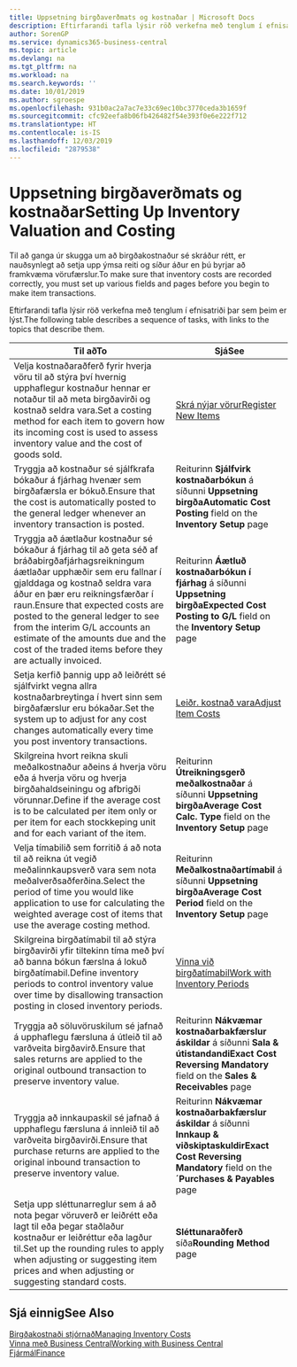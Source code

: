 ```yaml
---
title: Uppsetning birgðaverðmats og kostnaðar | Microsoft Docs
description: Eftirfarandi tafla lýsir röð verkefna með tenglum í efnisatriði þar sem þeim er lýst.
author: SorenGP
ms.service: dynamics365-business-central
ms.topic: article
ms.devlang: na
ms.tgt_pltfrm: na
ms.workload: na
ms.search.keywords: ''
ms.date: 10/01/2019
ms.author: sgroespe
ms.openlocfilehash: 931b0ac2a7ac7e33c69ec10bc3770ceda3b1659f
ms.sourcegitcommit: cfc92eefa8b06fb426482f54e393f0e6e222f712
ms.translationtype: HT
ms.contentlocale: is-IS
ms.lasthandoff: 12/03/2019
ms.locfileid: "2879538"
---
```

# <a name="setting-up-inventory-valuation-and-costing"></a><span data-ttu-id="0b9a2-103">Uppsetning birgðaverðmats og kostnaðar</span><span class="sxs-lookup"><span data-stu-id="0b9a2-103">Setting Up Inventory Valuation and Costing</span></span>
<span data-ttu-id="0b9a2-104">Til að ganga úr skugga um að birgðakostnaður sé skráður rétt, er nauðsynlegt að setja upp ýmsa reiti og síður áður en þú byrjar að framkvæma vörufærslur.</span><span class="sxs-lookup"><span data-stu-id="0b9a2-104">To make sure that inventory costs are recorded correctly, you must set up various fields and pages before you begin to make item transactions.</span></span>

<span data-ttu-id="0b9a2-105">Eftirfarandi tafla lýsir röð verkefna með tenglum í efnisatriði þar sem þeim er lýst.</span><span class="sxs-lookup"><span data-stu-id="0b9a2-105">The following table describes a sequence of tasks, with links to the topics that describe them.</span></span>

|<span data-ttu-id="0b9a2-106">**Til að**</span><span class="sxs-lookup"><span data-stu-id="0b9a2-106">**To**</span></span>|<span data-ttu-id="0b9a2-107">**Sjá**</span><span class="sxs-lookup"><span data-stu-id="0b9a2-107">**See**</span></span>|  
|------------|-------------|  
|<span data-ttu-id="0b9a2-108">Velja kostnaðaraðferð fyrir hverja vöru til að stýra því hvernig upphaflegur kostnaður hennar er notaður til að meta birgðavirði og kostnað seldra vara.</span><span class="sxs-lookup"><span data-stu-id="0b9a2-108">Set a costing method for each item to govern how its incoming cost is used to assess inventory value and the cost of goods sold.</span></span>|[<span data-ttu-id="0b9a2-109">Skrá nýjar vörur</span><span class="sxs-lookup"><span data-stu-id="0b9a2-109">Register New Items</span></span>](inventory-how-register-new-items.md)|  
|<span data-ttu-id="0b9a2-110">Tryggja að kostnaður sé sjálfkrafa bókaður á fjárhag hvenær sem birgðafærsla er bókuð.</span><span class="sxs-lookup"><span data-stu-id="0b9a2-110">Ensure that the cost is automatically posted to the general ledger whenever an inventory transaction is posted.</span></span>|<span data-ttu-id="0b9a2-111">Reiturinn **Sjálfvirk kostnaðarbókun** á síðunni **Uppsetning birgða**</span><span class="sxs-lookup"><span data-stu-id="0b9a2-111">**Automatic Cost Posting** field on the **Inventory Setup** page</span></span>|  
|<span data-ttu-id="0b9a2-112">Tryggja að áætlaður kostnaður sé bókaður á fjárhag til að geta séð af bráðabirgðafjárhagsreikningum áætlaðar upphæðir sem eru fallnar í gjalddaga og kostnað seldra vara áður en þær eru reikningsfærðar í raun.</span><span class="sxs-lookup"><span data-stu-id="0b9a2-112">Ensure that expected costs are posted to the general ledger to see from the interim G/L accounts an estimate of the amounts due and the cost of the traded items before they are actually invoiced.</span></span>|<span data-ttu-id="0b9a2-113">Reiturinn **Áætluð kostnaðarbókun í fjárhag** á síðunni **Uppsetning birgða**</span><span class="sxs-lookup"><span data-stu-id="0b9a2-113">**Expected Cost Posting to G/L** field on the **Inventory Setup** page</span></span>|  
|<span data-ttu-id="0b9a2-114">Setja kerfið þannig upp að leiðrétt sé sjálfvirkt vegna allra kostnaðarbreytinga í hvert sinn sem birgðafærslur eru bókaðar.</span><span class="sxs-lookup"><span data-stu-id="0b9a2-114">Set the system up to adjust for any cost changes automatically every time you post inventory transactions.</span></span>|[<span data-ttu-id="0b9a2-115">Leiðr. kostnað vara</span><span class="sxs-lookup"><span data-stu-id="0b9a2-115">Adjust Item Costs</span></span>](inventory-how-adjust-item-costs.md)|  
|<span data-ttu-id="0b9a2-116">Skilgreina hvort reikna skuli meðalkostnaður aðeins á hverja vöru eða á hverja vöru og hverja birgðahaldseiningu og afbrigði vörunnar.</span><span class="sxs-lookup"><span data-stu-id="0b9a2-116">Define if the average cost is to be calculated per item only or per item for each stockkeping unit and for each variant of the item.</span></span>|<span data-ttu-id="0b9a2-117">Reiturinn **Útreikningsgerð meðalkostnaðar** á síðunni **Uppsetning birgða**</span><span class="sxs-lookup"><span data-stu-id="0b9a2-117">**Average Cost Calc. Type** field on the **Inventory Setup** page</span></span>|  
|<span data-ttu-id="0b9a2-118">Velja tímabilið sem forritið á að nota til að reikna út vegið meðalinnkaupsverð vara sem nota meðalverðsaðferðina.</span><span class="sxs-lookup"><span data-stu-id="0b9a2-118">Select the period of time you would like application to use for calculating the weighted average cost of items that use the average costing method.</span></span>|<span data-ttu-id="0b9a2-119">Reiturinn **Meðalkostnaðartímabil** á síðunni **Uppsetning birgða**</span><span class="sxs-lookup"><span data-stu-id="0b9a2-119">**Average Cost Period** field on the **Inventory Setup** page</span></span>|  
|<span data-ttu-id="0b9a2-120">Skilgreina birgðatímabil til að stýra birgðavirði yfir tiltekinn tíma með því að banna bókun færslna á lokuð birgðatímabil.</span><span class="sxs-lookup"><span data-stu-id="0b9a2-120">Define inventory periods to control inventory value over time by disallowing transaction posting in closed inventory periods.</span></span>|[<span data-ttu-id="0b9a2-121">Vinna við birgðatímabil</span><span class="sxs-lookup"><span data-stu-id="0b9a2-121">Work with Inventory Periods</span></span>](finance-how-to-work-with-inventory-periods.md)|  
|<span data-ttu-id="0b9a2-122">Tryggja að söluvöruskilum sé jafnað á upphaflegu færsluna á útleið til að varðveita birgðavirð.</span><span class="sxs-lookup"><span data-stu-id="0b9a2-122">Ensure that sales returns are applied to the original outbound transaction to preserve inventory value.</span></span>|<span data-ttu-id="0b9a2-123">Reiturinn **Nákvæmar kostnaðarbakfærslur áskildar** á síðunni **Sala & útistandandi**</span><span class="sxs-lookup"><span data-stu-id="0b9a2-123">**Exact Cost Reversing Mandatory** field on the **Sales & Receivables** page</span></span>|  
|<span data-ttu-id="0b9a2-124">Tryggja að innkaupaskil sé jafnað á upphaflegu færsluna á innleið til að varðveita birgðavirði.</span><span class="sxs-lookup"><span data-stu-id="0b9a2-124">Ensure that purchase returns are applied to the original inbound transaction to preserve inventory value.</span></span>|<span data-ttu-id="0b9a2-125">Reiturinn **Nákvæmar kostnaðarbakfærslur áskildar** á síðunni **Innkaup & viðskiptaskuldir**</span><span class="sxs-lookup"><span data-stu-id="0b9a2-125">**Exact Cost Reversing Mandatory** field on the **´Purchases & Payables** page</span></span>|
|<span data-ttu-id="0b9a2-126">Setja upp sléttunarreglur sem á að nota þegar vöruverð er leiðrétt eða lagt til eða þegar staðlaður kostnaður er leiðréttur eða lagður til.</span><span class="sxs-lookup"><span data-stu-id="0b9a2-126">Set up the rounding rules to apply when adjusting or suggesting item prices and when adjusting or suggesting standard costs.</span></span>|<span data-ttu-id="0b9a2-127">**Sléttunaraðferð** síða</span><span class="sxs-lookup"><span data-stu-id="0b9a2-127">**Rounding Method** page</span></span>|  

## <a name="see-also"></a><span data-ttu-id="0b9a2-128">Sjá einnig</span><span class="sxs-lookup"><span data-stu-id="0b9a2-128">See Also</span></span>  
[<span data-ttu-id="0b9a2-129">Birgðakostnaði stjórnað</span><span class="sxs-lookup"><span data-stu-id="0b9a2-129">Managing Inventory Costs</span></span>](finance-manage-inventory-costs.md)  
[<span data-ttu-id="0b9a2-130">Vinna með Business Central</span><span class="sxs-lookup"><span data-stu-id="0b9a2-130">Working with Business Central</span></span>](ui-work-product.md)  
[<span data-ttu-id="0b9a2-131">Fjármál</span><span class="sxs-lookup"><span data-stu-id="0b9a2-131">Finance</span></span>](finance.md)  
